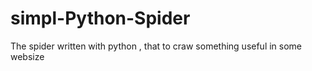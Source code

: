 # simpl-Python-Spider
The spider  written with python , that to craw something useful in some websize 
